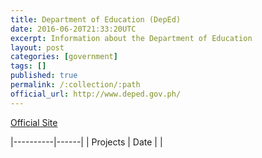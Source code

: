 ```yaml
---
title: Department of Education (DepEd)
date: 2016-06-20T21:33:20UTC
excerpt: Information about the Department of Education
layout: post
categories: [government]
tags: []
published: true
permalink: /:collection/:path
official_url: http://www.deped.gov.ph/
---
```


[Official Site](page.official_url)

|----------|------|
| Projects | Date |
|